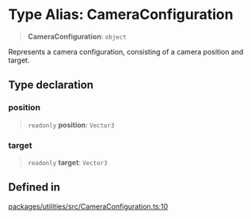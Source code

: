 # Type Alias: CameraConfiguration

> **CameraConfiguration**: `object`

Represents a camera configuration, consisting of a camera position and target.

## Type declaration

### position

> `readonly` **position**: `Vector3`

### target

> `readonly` **target**: `Vector3`

## Defined in

[packages/utilities/src/CameraConfiguration.ts:10](https://github.com/cognitedata/reveal/blob/2acd9d17229d2bc8e309653b4d6a39ad941e44f1/viewer/packages/utilities/src/CameraConfiguration.ts#L10)
